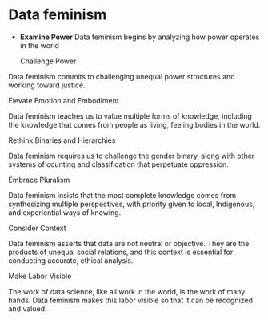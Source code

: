 # Data feminism

- **Examine Power**
  Data feminism begins by analyzing how power operates in the world

  Challenge Power

Data feminism commits to challenging unequal power structures and working toward justice.

Elevate Emotion and Embodiment

Data feminism teaches us to value multiple forms of knowledge, including the knowledge that comes from people as living, feeling bodies in the world.

Rethink Binaries and Hierarchies

Data feminism requires us to challenge the gender binary, along with other systems of counting and classification that perpetuate oppression.

Embrace Pluralism

Data feminism insists that the most complete knowledge comes from synthesizing multiple perspectives, with priority given to local, Indigenous, and experiential ways of knowing.

Consider Context

Data feminism asserts that data are not neutral or objective. They are the products of unequal social relations, and this context is essential for conducting accurate, ethical analysis.

Make Labor Visible

The work of data science, like all work in the world, is the work of many hands. Data feminism makes this labor visible so that it can be recognized and valued.
